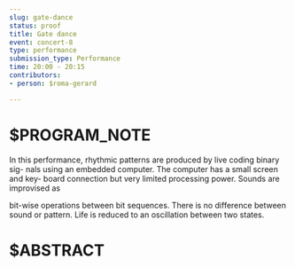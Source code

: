 ```yaml
---
slug: gate-dance
status: proof
title: Gate dance
event: concert-8
type: performance
submission_type: Performance
time: 20:00 - 20:15
contributors:
- person: $roma-gerard

---
```


# $PROGRAM_NOTE

In this performance, rhythmic patterns are produced by live coding binary sig-
nals using an embedded computer. The computer has a small screen and key-
board connection but very limited processing power. Sounds are improvised as

bit-wise operations between bit sequences. There is no difference between sound
or pattern. Life is reduced to an oscillation between two states.

# $ABSTRACT



